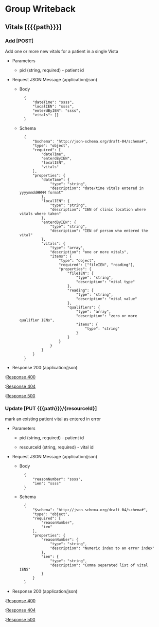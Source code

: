 # Group Writeback

## Vitals [{{{path}}}]

### Add [POST]

Add one or more new vitals for a patient in a single Vista

+ Parameters

    + pid (string, required) - patient id


+ Request JSON Message (application/json)

    + Body

            {
                "dateTime": "ssss",
                "localIEN": "ssss",
                "enterdByIEN": "ssss",
                "vitals": []
            }

    + Schema

            {
                "$schema": "http://json-schema.org/draft-04/schema#",
                "type": "object",
                "required": [
                    "dateTime",
                    "enterdByIEN",
                    "localIEN",
                    "vitals"
                ],
                "properties": {
                    "dateTime": {
                        "type": "string",
                        "description": "date/time vitals entered in yyyymmddHHMM format"
                    },
                    "localIEN": {
                        "type": "string",
                        "description": "IEN of clinic location where vitals where taken"
                    },
                    "enterdByIEN": {
                        "type": "string",
                        "description": "IEN of person who entered the vital"
                    },
                    "vitals": {
                        "type": "array",
                        "description": "one or more vitals",
                        "items": {
                            "type": "object",
                            "required": ["fileIEN", "reading"],
                            "properties": {
                                "fileIEN": {
                                    "type": "string",
                                    "description": "vital type"
                                },
                                "reading": {
                                    "type": "string",
                                    "description": "vital value"
                                },
                                "qualifiers": {
                                    "type": "array",
                                    "description": "zero or more qualifier IENs",
                                    "items": {
                                        "type": "string"
                                    }
                                }
                            }
                        }
                    }
                }
            }

+ Response 200 (application/json)

:[Response 400]({{{common}}}/responses/400.md)

:[Response 404]({{{common}}}/responses/404.md)

:[Response 500]({{{common}}}/responses/500.md)


### Update [PUT {{{path}}}/{resourceId}]

mark an existing patient vital as entered in error

+ Parameters

    + pid (string, required) - patient id

    + resourceId (string, required) - vital id


+ Request JSON Message (application/json)

    + Body

            {
                "reasonNumber": "ssss",
                "ien": "ssss"
            }

    + Schema

            {
                "$schema": "http://json-schema.org/draft-04/schema#",
                "type": "object",
                "required": [
                    "reasonNumber",
                    "ien"
                ],
                "properties": {
                    "reasonNumber": {
                        "type": "string",
                        "description": "Numeric index to an error index"
                    },
                    "ien": {
                        "type": "string",
                        "description": "Comma separated list of vital IENS"
                    }
                }
            }

+ Response 200 (application/json)

:[Response 400]({{{common}}}/responses/400.md)

:[Response 404]({{{common}}}/responses/404.md)

:[Response 500]({{{common}}}/responses/500.md)

